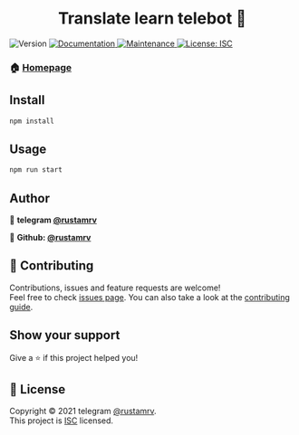 <h1 align="center">Translate learn telebot 👋</h1>
<p>
  <img alt="Version" src="https://img.shields.io/badge/version-1.3.0-blue.svg?cacheSeconds=2592000" />
  <a href="https://github.com/rustamrv/bot_node#readme" target="_blank">
    <img alt="Documentation" src="https://img.shields.io/badge/documentation-yes-brightgreen.svg" />
  </a>
  <a href="https://github.com/rustamrv/bot_node/graphs/commit-activity" target="_blank">
    <img alt="Maintenance" src="https://img.shields.io/badge/Maintained%3F-yes-green.svg" />
  </a>
  <a href="https://github.com/rustamrv/bot_node/blob/master/LICENSE" target="_blank">
    <img alt="License: ISC" src="https://img.shields.io/github/license/rustamrv/translate_learn_telebot" />
  </a>
</p>
 

### 🏠 [Homepage](https://github.com/rustamrv/bot_node#readme)

## Install

```sh
npm install
```

## Usage

```sh
npm run start
```

## Author

👤 **telegram [@rustamrv](https://t.me/rustamrv)**

👤 **Github: [@rustamrv](https://github.com/rustamrv)**

## 🤝 Contributing

Contributions, issues and feature requests are welcome!<br />Feel free to check [issues page](https://github.com/rustamrv/bot_node/issues). You can also take a look at the [contributing guide](https://github.com/rustamrv/bot_node/blob/master/CONTRIBUTING.md).

## Show your support

Give a ⭐️ if this project helped you!

## 📝 License

Copyright © 2021 telegram [@rustamrv](https://t.me/rustamrv).<br />
This project is [ISC](https://github.com/rustamrv/bot_node/blob/master/LICENSE) licensed.
 